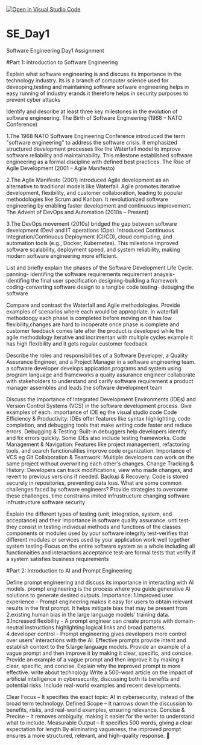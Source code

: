 [![Open in Visual Studio Code](https://classroom.github.com/assets/open-in-vscode-2e0aaae1b6195c2367325f4f02e2d04e9abb55f0b24a779b69b11b9e10269abc.svg)](https://classroom.github.com/online_ide?assignment_repo_id=18419024&assignment_repo_type=AssignmentRepo)
# SE_Day1
Software Engineering Day1 Assignment

#Part 1: Introduction to Software Engineering

Explain what software engineering is and discuss its importance in the technology industry.
Its is a branch of computer science  used for deveoping,testing and maintaining software
sofware engineering helps in easy running of industry erands it therefore helps in security purposes to prevent cyber attacks 

Identify and describe at least three key milestones in the evolution of software engineering.
The Birth of Software Engineering (1968 – NATO Conference)

1.The 1968 NATO Software Engineering Conference introduced the term "software engineering" to address the software crisis.
It emphasized structured development processes like the Waterfall model to improve software reliability and maintainability.
This milestone established software engineering as a formal discipline with defined best practices.
The Rise of Agile Development (2001 – Agile Manifesto)

2.The Agile Manifesto (2001) introduced Agile development as an alternative to traditional models like Waterfall.
Agile promotes iterative development, flexibility, and customer collaboration, leading to popular methodologies like Scrum and Kanban.
It revolutionized software engineering by enabling faster development and continuous improvement.
The Advent of DevOps and Automation (2010s – Present)

3.The DevOps movement (2010s) bridged the gap between software development (Dev) and IT operations (Ops).
Introduced Continuous Integration/Continuous Deployment (CI/CD), cloud computing, and automation tools (e.g., Docker, Kubernetes).
This milestone improved software scalability, deployment speed, and system reliability, making modern software engineering more efficient.

List and briefly explain the phases of the Software Development Life Cycle.
panning- identifing the software requirements
requirement anaysis- identifing the final user specification
designing-building a framework
coding-converting software design to a tangibe code 
testing- debuging the software

Compare and contrast the Waterfall and Agile methodologies. Provide examples of scenarios where each would be appropriate.
in waterfall methodoogy each phase is completed before moving on it has low flexibility,changes are hard to incoperate once phase is complete and customer feedback comes late after the product is developed while the agile methodology iterative and incrimentan with multiple cycles example it has high flexibility and it gets  regular customer feedback


Describe the roles and responsibilities of a Software Developer, a Quality Assurance Engineer, and a Project Manager in a software engineering team.
a software developer develops appication,programs and system using program language and frameworks
a quaity assurance engineer collaborate with stakeholders to understand and carify software requirement
a product manager assembles and leads the software development team 

Discuss the importance of Integrated Development Environments (IDEs) and Version Control Systems (VCS) in the software development process. Give examples of each.
importance of IDE eg the visual studio code
 Code Efficiency & Productivity: IDEs offer features like syntax highlighting, code completion, and debugging tools that make writing code faster and reduce errors.
 Debugging & Testing: Built-in debuggers help developers identify and fix errors quickly. Some IDEs also include testing frameworks.
 Code Management & Navigation: Features like project management, refactoring tools, and search functionalities improve code organization.
Importance of VCS eg Git
Collaboration & Teamwork: Multiple developers can work on the same project without overwriting each other's changes.
Change Tracking & History: Developers can track modifications, view who made changes, and revert to previous versions if needed.
Backup & Recovery: Code is stored securely in repositories, preventing data loss.
What are some common challenges faced by software engineers? Provide strategies to overcome these challenges.
time constrains
imited infrustructure
changing software infrustructure
software security

Explain the different types of testing (unit, integration, system, and acceptance) and their importance in software quality assurance.
unti test-they consist in testing individual methods and functions of the classes components or modules used by your software
integrity test-verifies that different modules or services used by your application work well together
system testing-Focus on the entire software system as a whole including all functionaities and interactions
acceptance test-are formal tests that verify if a system satisfies business requirements

#Part 2: Introduction to AI and Prompt Engineering


Define prompt engineering and discuss its importance in interacting with AI models.
prompt engineering  is the process where you guide generative AI solutions to generate desired outputs.
Importance:
1.Improved user experience - Prompt engineering makes it easy for users to obtain relevant results in the first prompt. It helps mitigate bias that may be present from 2.existing human bias in the large language models’ training data.
3.Increased flexibility - A prompt engineer can create prompts with domain-neutral instructions highlighting logical links and broad patterns.
4.developer control - Prompt engineering gives developers more control over users' interactions with the AI. Effective prompts provide intent and establish context to the 5.large language models. Provide an example of a vague prompt and then improve it by making it clear, specific, and concise.
Provide an example of a vague prompt and then improve it by making it clear, specific, and concise. Explain why the improved prompt is more effective.
write about technology
Write a 500-word article on the impact of artificial intelligence in cybersecurity, discussing both its benefits and potential risks. Include real-world examples and recent developments.

Clear Focus – It specifies the exact topic: AI in cybersecurity, instead of the broad term technology. 
Defined Scope – It narrows down the discussion to benefits, risks, and real-world examples, ensuring relevance.
Concise & Precise – It removes ambiguity, making it easier for the writer to understand what to include.
Measurable Output – It specifies 500 words, giving a clear expectation for length.By eliminating vagueness, the improved prompt ensures a more structured, relevant, and high-quality response. 🚀
